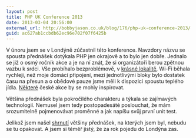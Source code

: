 ```yaml
---
layout: post
title: PHP UK Conference 2013
date: 2013-03-04 20:56:00
external_url: http://bobbyjason.co.uk/blog/176/php-uk-conference-2013/
guid: ac627ab1ccbdb62ec96e702f07f6425b
---
```


V únoru jsem se v Londýně zúčastnil této konference. Navzdory názvu se spousta přednášek dotýkala PHP jen okrajově a to bylo jen dobře. Jednalo se již o osmý ročník akce a je na ní znát, že si organizátoři berou zpětnou vazbu k srdci. Vše probíhalo bezproblémově, v [krásné lokalitě](http://www.thebrewery.co.uk), Wi-Fi běhala rychleji, než moje domácí připojení, mezi jednotlivými bloky bylo dostatek času na přesun a o obědové pauze jsme měli k dispozici spoustu teplého jídla. [Některé](http://ondrej.mirtes.cz/webexpo-2012) české akce by se mohly inspirovat.

Většina přednášek byla pokročilého charakteru a týkala se zajímavých technologií. Nemusel jsem tedy postopadesáté poslouchat, že mám srozumitelně pojmenovávat proměnné a jak napíšu svůj první unit test.

Jelikož jsem našel [shrnutí](http://bobbyjason.co.uk/blog/176/php-uk-conference-2013/) většiny přednášek, na kterých jsem byl, nebudu se tu opakovat. A jsem si téměř jistý, že za rok pojedu do Londýna zas.
